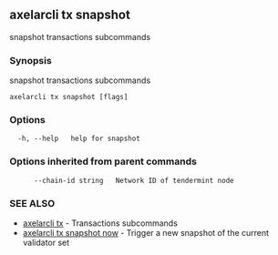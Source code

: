 ## axelarcli tx snapshot

snapshot transactions subcommands

### Synopsis

snapshot transactions subcommands

```
axelarcli tx snapshot [flags]
```

### Options

```
  -h, --help   help for snapshot
```

### Options inherited from parent commands

```
      --chain-id string   Network ID of tendermint node
```

### SEE ALSO

- [axelarcli tx](axelarcli_tx.md)	 - Transactions subcommands
- [axelarcli tx snapshot now](axelarcli_tx_snapshot_now.md)	 - Trigger a new snapshot of the current validator set
